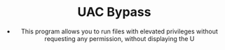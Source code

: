 <div align="center">

# UAC Bypass

- This program allows you to run files with elevated privileges without requesting any permission, without displaying the U